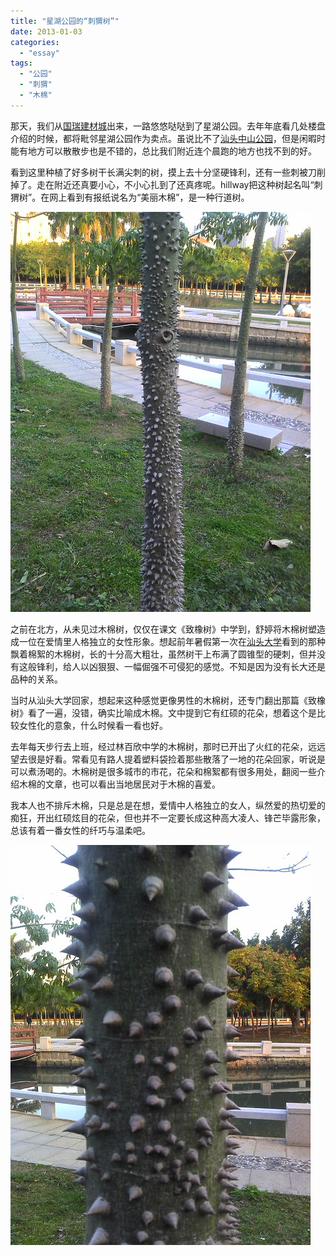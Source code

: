 ```yaml
---
title: "星湖公园的“刺猬树”"
date: 2013-01-03
categories: 
  - "essay"
tags: 
  - "公园"
  - "刺猬"
  - "木棉"
---
```


那天，我们从[国瑞建材城](http://www.jfsay.com/archives/702.html "去房展会")出来，一路悠悠哒哒到了星湖公园。去年年底看几处楼盘介绍的时候，都将毗邻星湖公园作为卖点。虽说比不了[汕头中山公园](http://www.jfsay.com/archives/511.html "中山公园之“天下为公”")，但是闲暇时能有地方可以散散步也是不错的，总比我们附近连个晨跑的地方也找不到的好。

看到这里种植了好多树干长满尖刺的树，摸上去十分坚硬锋利，还有一些刺被刀削掉了。走在附近还真要小心，不小心扎到了还真疼呢。hillway把这种树起名叫“刺猬树”。在网上看到有报纸说名为“美丽木棉”，是一种行道树。

![刺猬树 (1)](images/8341946596_c5b5228447_z.jpg)

之前在北方，从未见过木棉树，仅仅在课文《致橡树》中学到，舒婷将木棉树塑造成一位在爱情里人格独立的女性形象。想起前年暑假第一次在[汕头大学](http://www.jfsay.com/archives/320.html "绿芒果和木棉")看到的那种飘着棉絮的木棉树，长的十分高大粗壮，虽然树干上布满了圆锥型的硬刺，但并没有这般锋利，给人以凶狠狠、一幅倔强不可侵犯的感觉。不知是因为没有长大还是品种的关系。

当时从汕头大学回家，想起来这种感觉更像男性的木棉树，还专门翻出那篇《致橡树》看了一遍，没错，确实比喻成木棉。文中提到它有红硕的花朵，想着这个是比较女性化的意象，什么时候看一看也好。

去年每天步行去上班，经过林百欣中学的木棉树，那时已开出了火红的花朵，远远望去很是好看。常看见有路人提着塑料袋捡着那些散落了一地的花朵回家，听说是可以煮汤喝的。木棉树是很多城市的市花，花朵和棉絮都有很多用处，翻阅一些介绍木棉的文章，也可以看出当地居民对于木棉的喜爱。

我本人也不排斥木棉，只是总是在想，爱情中人格独立的女人，纵然爱的热切爱的痴狂，开出红硕炫目的花朵，但也并不一定要长成这种高大凌人、锋芒毕露形象，总该有着一番女性的纤巧与温柔吧。

![刺猬树](images/8340887435_ee190d559c_z.jpg)
